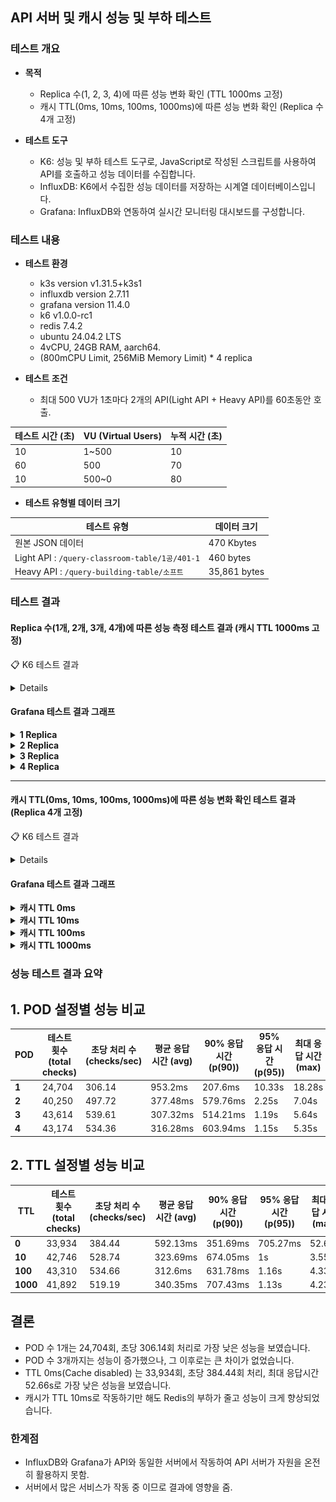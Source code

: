## API 서버 및 캐시 성능 및 부하 테스트

### 테스트 개요
- **목적**
    - Replica 수(1, 2, 3, 4)에 따른 성능 변화 확인 (TTL 1000ms 고정)
    - 캐시 TTL(0ms, 10ms, 100ms, 1000ms)에 따른 성능 변화 확인 (Replica 수 4개 고정)

- **테스트 도구**
    - K6: 성능 및 부하 테스트 도구로, JavaScript로 작성된 스크립트를 사용하여 API를 호출하고 성능 데이터를 수집합니다.
    - InfluxDB: K6에서 수집한 성능 데이터를 저장하는 시계열 데이터베이스입니다.
    - Grafana: InfluxDB와 연동하여 실시간 모니터링 대시보드를 구성합니다.

### 테스트 내용

- **테스트 환경**
    - k3s version v1.31.5+k3s1
    - influxdb version 2.7.11
    - grafana version 11.4.0
    - k6 v1.0.0-rc1
    - redis 7.4.2
    - ubuntu 24.04.2 LTS
    - 4vCPU, 24GB RAM, aarch64.
    - (800mCPU Limit, 256MiB Memory Limit) * 4 replica
  

- **테스트 조건**
    - 최대 500 VU가 1초마다 2개의 API(Light API + Heavy API)를 60초동안 호출.

| **테스트 시간 (초)** | **VU (Virtual Users)** | **누적 시간 (초)** |
|----------------|------------------------|---------------|
| 10             | 1~500                  | 10            |
| 60             | 500                    | 70            |
| 10             | 500~0                  | 80            |
 


- **테스트 유형별 데이터 크기**

| **테스트 유형**                                    | **데이터 크기**   |
|-----------------------------------------------|--------------|
| 원본 JSON 데이터                                   | 470 Kbytes   |
| Light API : `/query-classroom-table/1공/401-1` | 460 bytes    |
| Heavy API : `/query-building-table/소프트`       | 35,861 bytes |


### 테스트 결과

#### **Replica 수(1개, 2개, 3개, 4개)에 따른 성능 측정 테스트 결과 (캐시 TTL 1000ms 고정)**

📋 K6 테스트 결과

<details>

🔧 [SET POD = 1] 2025. 04. 27. (일) 14:19:37 KST


█ THRESHOLDS

    http_req_duration
    ✗ 'p(95)<2000' p(95)=10.33s
    ✓ 'p(90)<1000' p(90)=207.6ms

    http_req_failed
    ✓ 'rate<0.01' rate=0.00%


█ TOTAL RESULTS

    checks_total.......................: 24704   306.140114/s
    checks_succeeded...................: 100.00% 24704 out of 24704
    checks_failed......................: 0.00%   0 out of 24704

    ✓ status is 200 (url1)
    ✓ status is 200 (url2)

    HTTP
    http_req_duration.......................................................: avg=953.2ms min=2.1ms med=112.27ms max=18.28s p(90)=207.6ms p(95)=10.33s
      { expected_response:true }............................................: avg=953.2ms min=2.1ms med=112.27ms max=18.28s p(90)=207.6ms p(95)=10.33s
    http_req_failed.........................................................: 0.00%  0 out of 24704
    http_reqs...............................................................: 24704  306.140114/s

    EXECUTION
    iteration_duration......................................................: avg=2.9s    min=1s    med=1.23s    max=32.8s  p(90)=11.33s  p(95)=17.33s
    iterations..............................................................: 12352  153.070057/s
    vus.....................................................................: 26     min=26         max=500
    vus_max.................................................................: 500    min=500        max=500

    NETWORK
    data_received...........................................................: 388 MB 4.8 MB/s
    data_sent...............................................................: 2.4 MB 30 kB/s




🔧 [SET POD = 2] 2025. 04. 27. (일) 14:21:59 KST


█ THRESHOLDS

    http_req_duration
    ✗ 'p(95)<2000' p(95)=2.25s
    ✓ 'p(90)<1000' p(90)=579.76ms

    http_req_failed
    ✓ 'rate<0.01' rate=0.00%


█ TOTAL RESULTS

    checks_total.......................: 40250   497.722509/s
    checks_succeeded...................: 100.00% 40250 out of 40250
    checks_failed......................: 0.00%   0 out of 40250

    ✓ status is 200 (url1)
    ✓ status is 200 (url2)

    HTTP
    http_req_duration.......................................................: avg=377.48ms min=2.14ms med=131.06ms max=7.04s  p(90)=579.76ms p(95)=2.25s
      { expected_response:true }............................................: avg=377.48ms min=2.14ms med=131.06ms max=7.04s  p(90)=579.76ms p(95)=2.25s
    http_req_failed.........................................................: 0.00%  0 out of 40250
    http_reqs...............................................................: 40250  497.722509/s

    EXECUTION
    iteration_duration......................................................: avg=1.75s    min=1s     med=1.27s    max=11.28s p(90)=3.46s    p(95)=4.72s
    iterations..............................................................: 20125  248.861255/s
    vus.....................................................................: 29     min=29         max=500
    vus_max.................................................................: 500    min=500        max=500

    NETWORK
    data_received...........................................................: 631 MB 7.8 MB/s
    data_sent...............................................................: 3.7 MB 46 kB/s




🔧 [SET POD = 3] 2025. 04. 27. (일) 14:24:20 KST


█ THRESHOLDS

    http_req_duration
    ✓ 'p(95)<2000' p(95)=1.19s
    ✓ 'p(90)<1000' p(90)=514.21ms

    http_req_failed
    ✓ 'rate<0.01' rate=0.00%


█ TOTAL RESULTS

    checks_total.......................: 43614   539.613127/s
    checks_succeeded...................: 100.00% 43614 out of 43614
    checks_failed......................: 0.00%   0 out of 43614

    ✓ status is 200 (url1)
    ✓ status is 200 (url2)

    HTTP
    http_req_duration.......................................................: avg=307.32ms min=1.94ms med=150.23ms max=5.64s p(90)=514.21ms p(95)=1.19s
      { expected_response:true }............................................: avg=307.32ms min=1.94ms med=150.23ms max=5.64s p(90)=514.21ms p(95)=1.19s
    http_req_failed.........................................................: 0.00%  0 out of 43614
    http_reqs...............................................................: 43614  539.613127/s

    EXECUTION
    iteration_duration......................................................: avg=1.61s    min=1s     med=1.32s    max=9.34s p(90)=2.4s     p(95)=3.66s
    iterations..............................................................: 21807  269.806563/s
    vus.....................................................................: 26     min=26         max=500
    vus_max.................................................................: 500    min=500        max=500

    NETWORK
    data_received...........................................................: 684 MB 8.5 MB/s
    data_sent...............................................................: 4.0 MB 50 kB/s




🔧 [SET POD = 4] 2025. 04. 27. (일) 14:26:41 KST


█ THRESHOLDS

    http_req_duration
    ✓ 'p(95)<2000' p(95)=1.15s
    ✓ 'p(90)<1000' p(90)=603.94ms

    http_req_failed
    ✓ 'rate<0.01' rate=0.00%


█ TOTAL RESULTS

    checks_total.......................: 43174   534.362768/s
    checks_succeeded...................: 100.00% 43174 out of 43174
    checks_failed......................: 0.00%   0 out of 43174

    ✓ status is 200 (url1)
    ✓ status is 200 (url2)

    HTTP
    http_req_duration.......................................................: avg=316.28ms min=2.15ms med=189.63ms max=5.35s p(90)=603.94ms p(95)=1.15s
      { expected_response:true }............................................: avg=316.28ms min=2.15ms med=189.63ms max=5.35s p(90)=603.94ms p(95)=1.15s
    http_req_failed.........................................................: 0.00%  0 out of 43174
    http_reqs...............................................................: 43174  534.362768/s

    EXECUTION
    iteration_duration......................................................: avg=1.63s    min=1s     med=1.41s    max=8.37s p(90)=2.42s    p(95)=3.13s
    iterations..............................................................: 21587  267.181384/s
    vus.....................................................................: 23     min=23         max=500
    vus_max.................................................................: 500    min=500        max=500

    NETWORK
    data_received...........................................................: 677 MB 8.4 MB/s
    data_sent...............................................................: 4.0 MB 50 kB/s




✅ 모든 테스트 완료: 2025. 04. 27. (일) 14:29:03 KST

</details>

#### Grafana 테스트 결과 그래프

<details>
  <summary><strong>1 Replica</strong></summary>

<!--https://raw.githubusercontent.com/ellen24k/opensw/master/-->

![측정결과1](backend/resources/r1.png)

</details>

<details>
  <summary><strong>2 Replica</strong></summary>

![측정결과2](backend/resources/r2.png)

</details>

<details>
  <summary><strong>3 Replica</strong></summary>

![측정결과3](backend/resources/r3.png)

</details>

<details>
  <summary><strong>4 Replica</strong></summary>

![측정결과4](backend/resources/r4.png)

</details>

---

#### **캐시 TTL(0ms, 10ms, 100ms, 1000ms)에 따른 성능 변화 확인 테스트 결과 (Replica 4개 고정)**

📋 K6 테스트 결과

<details>

🔧 [SET TTL = 0] 2025. 04. 27. (일) 14:29:03 KST


█ THRESHOLDS

    http_req_duration
    ✓ 'p(95)<2000' p(95)=705.27ms
    ✓ 'p(90)<1000' p(90)=351.69ms

    http_req_failed
    ✓ 'rate<0.01' rate=0.00%


█ TOTAL RESULTS

    checks_total.......................: 33934   384.442067/s
    checks_succeeded...................: 100.00% 33934 out of 33934
    checks_failed......................: 0.00%   0 out of 33934

    ✓ status is 200 (url1)
    ✓ status is 200 (url2)

    HTTP
    http_req_duration.......................................................: avg=592.13ms min=2.24ms med=67.51ms max=52.66s p(90)=351.69ms p(95)=705.27ms
      { expected_response:true }............................................: avg=592.13ms min=2.24ms med=67.51ms max=52.66s p(90)=351.69ms p(95)=705.27ms
    http_req_failed.........................................................: 0.00%  0 out of 33934
    http_reqs...............................................................: 33934  384.442067/s

    EXECUTION
    iteration_duration......................................................: avg=2.18s    min=1s     med=1.14s   max=1m10s  p(90)=1.83s    p(95)=2.36s   
    iterations..............................................................: 16967  192.221033/s
    vus.....................................................................: 11     min=11         max=500
    vus_max.................................................................: 500    min=500        max=500

    NETWORK
    data_received...........................................................: 532 MB 6.0 MB/s
    data_sent...............................................................: 3.2 MB 36 kB/s




🔧 [SET TTL = 10] 2025. 04. 27. (일) 14:31:32 KST


█ THRESHOLDS

    http_req_duration
    ✓ 'p(95)<2000' p(95)=1s
    ✓ 'p(90)<1000' p(90)=674.05ms

    http_req_failed
    ✓ 'rate<0.01' rate=0.00%


█ TOTAL RESULTS

    checks_total.......................: 42746   528.736782/s
    checks_succeeded...................: 100.00% 42746 out of 42746
    checks_failed......................: 0.00%   0 out of 42746

    ✓ status is 200 (url1)
    ✓ status is 200 (url2)

    HTTP
    http_req_duration.......................................................: avg=323.69ms min=2.14ms med=216.55ms max=3.55s p(90)=674.05ms p(95)=1s   
      { expected_response:true }............................................: avg=323.69ms min=2.14ms med=216.55ms max=3.55s p(90)=674.05ms p(95)=1s   
    http_req_failed.........................................................: 0.00%  0 out of 42746
    http_reqs...............................................................: 42746  528.736782/s

    EXECUTION
    iteration_duration......................................................: avg=1.65s    min=1s     med=1.47s    max=5.81s p(90)=2.36s    p(95)=2.81s
    iterations..............................................................: 21373  264.368391/s
    vus.....................................................................: 27     min=27         max=500
    vus_max.................................................................: 500    min=500        max=500

    NETWORK
    data_received...........................................................: 670 MB 8.3 MB/s
    data_sent...............................................................: 4.0 MB 49 kB/s




🔧 [SET TTL = 100] 2025. 04. 27. (일) 14:33:53 KST


█ THRESHOLDS

    http_req_duration
    ✓ 'p(95)<2000' p(95)=1.16s
    ✓ 'p(90)<1000' p(90)=631.78ms

    http_req_failed
    ✓ 'rate<0.01' rate=0.00%


█ TOTAL RESULTS

    checks_total.......................: 43310   534.656938/s
    checks_succeeded...................: 100.00% 43310 out of 43310
    checks_failed......................: 0.00%   0 out of 43310

    ✓ status is 200 (url1)
    ✓ status is 200 (url2)

    HTTP
    http_req_duration.......................................................: avg=312.6ms min=2.06ms med=191.29ms max=4.33s p(90)=631.78ms p(95)=1.16s
      { expected_response:true }............................................: avg=312.6ms min=2.06ms med=191.29ms max=4.33s p(90)=631.78ms p(95)=1.16s
    http_req_failed.........................................................: 0.00%  0 out of 43310
    http_reqs...............................................................: 43310  534.656938/s

    EXECUTION
    iteration_duration......................................................: avg=1.62s   min=1s     med=1.41s    max=7.79s p(90)=2.43s    p(95)=2.96s
    iterations..............................................................: 21655  267.328469/s
    vus.....................................................................: 1      min=1          max=500
    vus_max.................................................................: 500    min=500        max=500

    NETWORK
    data_received...........................................................: 679 MB 8.4 MB/s
    data_sent...............................................................: 4.0 MB 49 kB/s




🔧 [SET TTL = 1000] 2025. 04. 27. (일) 14:36:15 KST


█ THRESHOLDS

    http_req_duration
    ✓ 'p(95)<2000' p(95)=1.13s
    ✓ 'p(90)<1000' p(90)=707.43ms

    http_req_failed
    ✓ 'rate<0.01' rate=0.00%


█ TOTAL RESULTS

    checks_total.......................: 41892   519.190511/s
    checks_succeeded...................: 100.00% 41892 out of 41892
    checks_failed......................: 0.00%   0 out of 41892

    ✓ status is 200 (url1)
    ✓ status is 200 (url2)

    HTTP
    http_req_duration.......................................................: avg=340.35ms min=1.92ms med=219.39ms max=4.23s p(90)=707.43ms p(95)=1.13s
      { expected_response:true }............................................: avg=340.35ms min=1.92ms med=219.39ms max=4.23s p(90)=707.43ms p(95)=1.13s
    http_req_failed.........................................................: 0.00%  0 out of 41892
    http_reqs...............................................................: 41892  519.190511/s

    EXECUTION
    iteration_duration......................................................: avg=1.68s    min=1s     med=1.48s    max=7.66s p(90)=2.46s    p(95)=2.99s
    iterations..............................................................: 20946  259.595255/s
    vus.....................................................................: 30     min=30         max=500
    vus_max.................................................................: 500    min=500        max=500

    NETWORK
    data_received...........................................................: 657 MB 8.1 MB/s
    data_sent...............................................................: 3.9 MB 48 kB/s




✅ 모든 테스트 완료: 2025. 04. 27. (일) 14:38:36 KST

</details>

#### Grafana 테스트 결과 그래프

<details>
  <summary><strong>캐시 TTL 0ms</strong></summary>

![측정결과0](backend/resources/t0.png)

</details>

<details>
  <summary><strong>캐시 TTL 10ms</strong></summary>

![측정결과10](backend/resources/t10.png)

</details>

<details>
  <summary><strong>캐시 TTL 100ms</strong></summary>

![측정결과100](backend/resources/t100.png)

</details>

<details>
  <summary><strong>캐시 TTL 1000ms</strong></summary>

![측정결과1000](backend/resources/t1000.png)

</details>




### 성능 테스트 결과 요약

## 1. POD 설정별 성능 비교

| POD    | 테스트 횟수 (total checks) | 초당 처리 수 (checks/sec) | 평균 응답 시간 (avg) | 90% 응답 시간 (p(90)) | 95% 응답 시간 (p(95)) | 최대 응답 시간 (max) | 실패율 (failure rate) |
|----------|----------------------------|---------------------------|----------------------|----------------------|----------------------|----------------------|-----------------------|
| **1** | 24,704                     | 306.14                    | 953.2ms              | 207.6ms              | 10.33s               | 18.28s               | 0.00%                 |
| **2** | 40,250                     | 497.72                    | 377.48ms             | 579.76ms             | 2.25s                | 7.04s                | 0.00%                 |
| **3** | 43,614                     | 539.61                    | 307.32ms             | 514.21ms             | 1.19s                | 5.64s                | 0.00%                 |
| **4** | 43,174                     | 534.36                    | 316.28ms             | 603.94ms             | 1.15s                | 5.35s                | 0.00%                 |

## 2. TTL 설정별 성능 비교

| TTL    | 테스트 횟수 (total checks) | 초당 처리 수 (checks/sec) | 평균 응답 시간 (avg) | 90% 응답 시간 (p(90)) | 95% 응답 시간 (p(95)) | 최대 응답 시간 (max) | 실패율 (failure rate) |
|----------|----------------------------|---------------------------|----------------------|----------------------|----------------------|----------------------|-----------------------|
| **0** | 33,934                     | 384.44                    | 592.13ms             | 351.69ms             | 705.27ms             | 52.66s               | 0.00%                 |
| **10** | 42,746                     | 528.74                    | 323.69ms             | 674.05ms             | 1s                   | 3.55s                | 0.00%                 |
| **100** | 43,310                    | 534.66                    | 312.6ms              | 631.78ms             | 1.16s                | 4.33s                | 0.00%                 |
| **1000** | 41,892                   | 519.19                    | 340.35ms             | 707.43ms             | 1.13s                | 4.23s                | 0.00%                 |

## 결론
- POD 수 1개는 24,704회, 초당 306.14회 처리로 가장 낮은 성능을 보였습니다.
- POD 수 3개까지는 성능이 증가했으나, 그 이후로는 큰 차이가 없었습니다.
- TTL 0ms(Cache disabled) 는 33,934회, 초당 384.44회 처리, 최대 응답시간 52.66s로 가장 낮은 성능을 보였습니다.
- 캐시가 TTL 10ms로 작동하기만 해도 Redis의 부하가 줄고 성능이 크게 향상되었습니다.

### 한계점
- InfluxDB와 Grafana가 API와 동일한 서버에서 작동하여 API 서버가 자원을 온전히 활용하지 못함.
- 서버에서 많은 서비스가 작동 중 이므로 결과에 영향을 줌.


